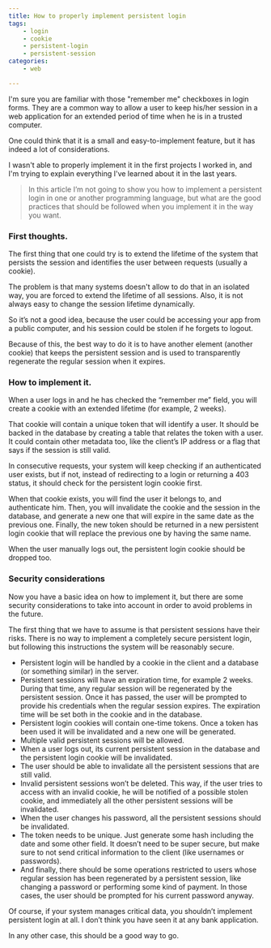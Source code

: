 ```yaml
---
title: How to properly implement persistent login
tags:
    - login
    - cookie
    - persistent-login
    - persistent-session
categories:
    - web

---
```


I'm sure you are familiar with those "remember me" checkboxes in login forms. They are a common way to allow a user to keep his/her session in a web application for an extended period of time when he is in a trusted computer.

One could think that it is a small and easy-to-implement feature, but it has indeed a lot of considerations.

I wasn't able to properly implement it in the first projects I worked in, and I'm trying to explain everything I've learned about it in the last years.

<blockquote>In this article I’m not going to show you how to implement a persistent login in one or another programming language, but what are the good practices that should be followed when you implement it in the way you want.
</blockquote>

### First thoughts.

The first thing that one could try is to extend the lifetime of the system that persists the session and identifies the user between requests (usually a cookie). 

The problem is that many systems doesn't allow to do that in an isolated way, you are forced to extend the lifetime of all sessions. Also, it is not always easy to change the session lifetime dynamically.

So it’s not a good idea, because the user could be accessing your app from a public computer, and his session could be stolen if he forgets to logout. 

Because of this, the best way to do it is to have another element (another cookie) that keeps the persistent session and is used to transparently regenerate the regular session when it expires.

### How to implement it.

When a user logs in and he has checked the “remember me” field, you will create a cookie with an extended lifetime (for example, 2 weeks).

That cookie will contain a unique token that will identify a user. It should be backed in the database by creating a table that relates the token with a user. It could contain other metadata too, like the client’s IP address or a flag that says if the session is still valid.

In consecutive requests, your system will keep checking if an authenticated user exists, but if not, instead of redirecting to a login or returning a 403 status, it should check for the persistent login cookie first.

When that cookie exists, you will find the user it belongs to, and authenticate him. Then, you will invalidate the cookie and the session in the database, and generate a new one that will expire in the same date as the previous one. Finally, the new token should be returned in a new persistent login cookie that will replace the previous one by having the same name.

When the user manually logs out, the persistent login cookie should be dropped too.

### Security considerations

Now you have a basic idea on how to implement it, but there are some security considerations to take into account in order to avoid problems in the future.

The first thing that we have to assume is that persistent sessions have their risks. There is no way to implement a completely secure persistent login, but following this instructions the system will be reasonably secure.

* Persistent login will be handled by a cookie in the client and a database (or something similar) in the server.
* Persistent sessions will have an expiration time, for example 2 weeks. During that time, any regular session will be regenerated by the persistent session. Once it has passed, the user will be prompted to provide his credentials when the regular session expires. The expiration time will be set both in the cookie and in the database.
* Persistent login cookies will contain one-time tokens. Once a token has been used it will be invalidated and a new one will be generated.
* Multiple valid persistent sessions will be allowed.
* When a user logs out, its current persistent session in the database and the persistent login cookie will be invalidated.
* The user should be able to invalidate all the persistent sessions that are still valid.
* Invalid persistent sessions won’t be deleted. This way, if the user tries to access with an invalid cookie, he will be notified of a possible stolen cookie, and immediately all the other persistent sessions will be invalidated.
* When the user changes his password, all the persistent sessions should be invalidated.
* The token needs to be unique. Just generate some hash including the date and some other field. It doesn’t need to be super secure, but make sure to not send critical information to the client (like usernames or passwords).
* And finally, there should be some operations restricted to users whose regular session has been regenerated by a persistent session, like changing a password or performing some kind of payment. In those cases, the user should be prompted for his current password anyway.

Of course, if your system manages critical data, you shouldn’t implement persistent login at all. I don’t think you have seen it at any bank application.

In any other case, this should be a good way to go.
